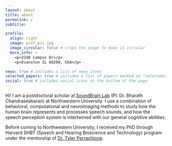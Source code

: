```yaml
---
layout: about
title: about
permalink: /
subtitle: 

profile:
  align: right
  image: prof_pic.jpg
  image_circular: false # crops the image to make it circular
  more_info: >
    <p>2240 Campus Dr</p>
    <p>Evanston IL 60208, USA</p>

news: true # includes a list of news items
selected_papers: true # includes a list of papers marked as "selected={true}"
social: true # includes social icons at the bottom of the page
---
```


Hi! I am a postdoctoral scholar at [SoundBrain Lab](https://soundbrainlab.northwestern.edu/) (PI: Dr. Bharath Chandraseakaran) at Northwestern University. I use a combination of behavioral, computational and neuroimaging methods to study how the human brain represents and processes speech sounds, and how the speech perception system is intertwined with our general cognitive abilities.

Before coming to Northwestern University, I received my PhD through Harvard SHBT (Speech and Hearing Bioscience and Technology) program under the mentorship of [Dr. Tyler Perrachione](https://sites.bu.edu/cnrlab/). 
